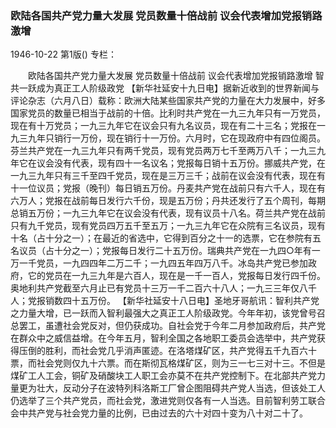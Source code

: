 ### 欧陆各国共产党力量大发展  党员数量十倍战前  议会代表增加党报销路激增

1946-10-22
第1版()
专栏：

　　欧陆各国共产党力量大发展
    党员数量十倍战前
    议会代表增加党报销路激增
    智共一跃成为真正工人阶级政党
    【新华社延安十九日电】据新近收到的世界新闻与评论杂志（六月八日）载称：欧洲大陆某些国家共产党的力量在大力发展中，好多国家党员的数量已相当于战前的十倍。比利时共产党在一九三九年只有一万党员，现在有十万党员；一九三九年它在议会只有九名议员，现在有二十三名；党报在一九三九年只销行一万份，现在销行十一万份。六月时，它在现政府中有四位阁员。芬兰共产党在一九三九年只有两千党员，现有党员两万七千至两万八千；一九三九年它在议会没有代表，现有四十一名议名；党报每日销十五万份。挪威共产党，在一九三九年只有三千至四千党员，现在是三万三千；战前在议会没有代表，现在有十一位议员；党报（晚刊）每日销五万份。丹麦共产党在战前只有六千人，现在有六万人；党报在战前每日发行六千份，现是五万份；丹共还发行了五个周刊，每期总销五万份；一九三九年它在议会没有代表，现有议员十八名。荷兰共产党在战前只有九千党员，现有党员四万五千至五万；一九三九年它在众院有三名议员，现有十名（占十分之一）；在最近的省选中，它得到百分之十一的选票，它在参院有五名议员（占十分之一）；党报每日发行二十五万份。瑞典共产党在一九四○年有一万一千党员，一九四四年二万二千；一九四五年四万八千。冰岛共产党已参加政府，它的党员在一九三九年是六百人，现在是一千一百人，党报每日发行四千份。奥地利共产党截至六月止已有党员十三万一千二百六十八人；一九三三年仅八千人；党报销数四十五万份。
    【新华社延安十八日电】圣地牙哥航讯：智利共产党之力量大增，已一跃而入智利最强大之真正工人阶级政党。今年年初，该党曾号召总罢工，虽遭社会党反对，但仍获成功。自社会党于今年二月参加政府后，共产党在群众中之威信益增。在今年五月，智利全国之各地职工委员会选举中，共产党获得压倒的胜利，而社会党几乎消声匿迹。在洛塔煤矿区，共产党得五千九百六十票，而社会党则仅九十六票。而在斯彻瓦格煤矿区，则为三一七三对十三。不但是煤矿工人工会，铜矿及硝酸块工人职工会亦莫不在共产党控制下。在北部共产党力量更为壮大，反动分子在波特列科洛斯工厂曾企图阻碍共产党人当选，但该处工人仍选举了三个共产党员，而社会党，激进党则仅各有一人当选。目前智利劳工联合会中共产党与社会党力量的比例，已由过去的六十对四十变为八十对二十了。
